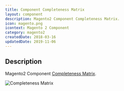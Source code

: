 ```yaml
---
title: Component Completeness Matrix
layout: component
description: Magento2 Component Completeness Matrix.
icon: magento.png
icontext: Magento 2 Component
category: magento2
createdDate: 2018-03-16
updatedDate: 2019-11-06
---
```


## Description

Magento2 Component [Completeness Matrix](https://docs.google.com/spreadsheets/d/1dysRw0FrJxF6FJr6syvk74ajBxfQRSYE8LFkvuaB5j4/edit#gid=0).

![Completeness Matrix](https://user-images.githubusercontent.com/16806832/75337701-25c18680-5896-11ea-9156-93767e043e78.png)
